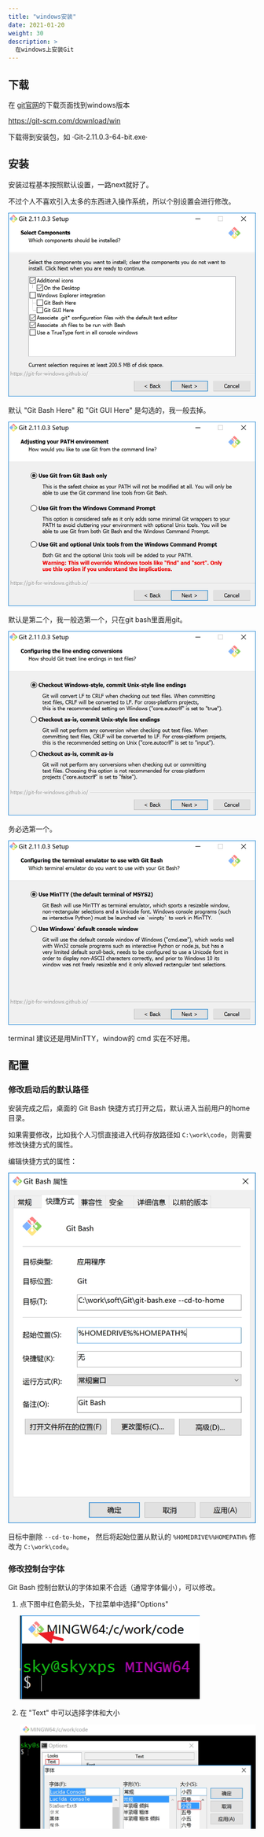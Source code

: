 ```yaml
---
title: "windows安装"
date: 2021-01-20
weight: 30
description: >
  在windows上安装Git
---
```



## 下载

在 [git官网](https://git-scm.com/)的下载页面找到windows版本

https://git-scm.com/download/win

下载得到安装包，如 ·Git-2.11.0.3-64-bit.exe·

## 安装

安装过程基本按照默认设置，一路next就好了。

不过个人不喜欢引入太多的东西进入操作系统，所以个别设置会进行修改。

![](images/windows-components.jpg)

默认 "Git Bash Here" 和 "Git GUI Here" 是勾选的，我一般去掉。

![](images/windows-path.jpg)

默认是第二个，我一般选第一个，只在git bash里面用git。

![](images/windows-ending.jpg)

务必选第一个。

![](images/windows-terminal.jpg)

terminal 建议还是用MinTTY，window的 cmd 实在不好用。

## 配置

### 修改启动后的默认路径

安装完成之后，桌面的 Git Bash 快捷方式打开之后，默认进入当前用户的home目录。

如果需要修改，比如我个人习惯直接进入代码存放路径如 `C:\work\code`，则需要修改快捷方式的属性。

编辑快捷方式的属性：

![](images/windows-link.jpg)

目标中删除 `--cd-to-home`， 然后将起始位置从默认的 `%HOMEDRIVE%%HOMEPATH%` 修改为 `C:\work\code`。

### 修改控制台字体

Git Bash 控制台默认的字体如果不合适（通常字体偏小），可以修改。

1. 点下图中红色箭头处，下拉菜单中选择"Options"

	![](images/setting-options.jpg)

2. 在 "Text" 中可以选择字体和大小

	![](images/setting-fonts.jpg)
